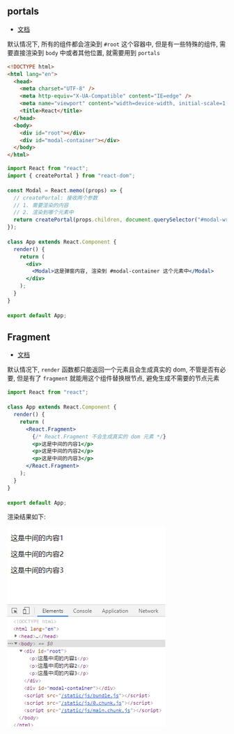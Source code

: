 ## portals

- [文档](https://react.docschina.org/docs/portals.html)

默认情况下, 所有的组件都会渲染到 `#root` 这个容器中, 但是有一些特殊的组件, 需要直接渲染到 `body` 中或者其他位置, 就需要用到 `portals`

```html
<!DOCTYPE html>
<html lang="en">
  <head>
    <meta charset="UTF-8" />
    <meta http-equiv="X-UA-Compatible" content="IE=edge" />
    <meta name="viewport" content="width=device-width, initial-scale=1.0" />
    <title>React</title>
  </head>
  <body>
    <div id="root"></div>
    <div id="modal-container"></div>
  </body>
</html>
```

```jsx
import React from "react";
import { createPortal } from "react-dom";

const Modal = React.memo((props) => {
  // createPortal: 接收两个参数
  // 1. 需要渲染的内容
  // 2. 渲染到哪个元素中
  return createPortal(props.children, document.querySelector("#modal-wrapper"));
});

class App extends React.Component {
  render() {
    return (
      <div>
        <Modal>这是弹窗内容, 渲染到 #modal-container 这个元素中</Modal>
      </div>
    );
  }
}

export default App;
```

## Fragment

- [文档](https://react.docschina.org/docs/fragments.html)

默认情况下, `render` 函数都只能返回一个元素且会生成真实的 dom, 不管是否有必要,
但是有了 `fragment` 就能用这个组件替换根节点, 避免生成不需要的节点元素

```jsx
import React from "react";

class App extends React.Component {
  render() {
    return (
      <React.Fragment>
        {/* React.Fragment 不会生成真实的 dom 元素 */}
        <p>这是中间的内容1</p>
        <p>这是中间的内容2</p>
        <p>这是中间的内容3</p>
      </React.Fragment>
    );
  }
}

export default App;
```

渲染结果如下:

![react-fragment](./images/react-fragment.png)
